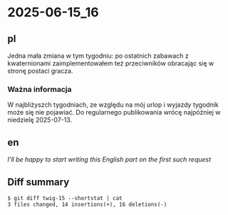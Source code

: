 # 2025-06-15_16
## pl
Jedna mała zmiana w tym tygodniu: po ostatnich zabawach z kwaternionami zaimplementowałem też przeciwników obracając się w stronę postaci gracza.

### Ważna informacja
W najbliżyszch tygodniach, ze względu na mój urlop i wyjazdy tygodnik może się nie pojawiać.
Do regularnego publikowania wrócę najpóźniej w niedzielę 2025-07-13.

## en
*I'll be happy to start writing this English part on the first such request*


## Diff summary
```
$ git diff twig-15 --shortstat | cat
3 files changed, 14 insertions(+), 16 deletions(-)
```
